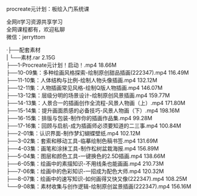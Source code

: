 procreate元计划：板绘入门系统课

全网it学习资源共享学习<br>全网课程都有，欢迎私聊<br>微信：jerryttom<br>

·├──配套素材<br> | └──素材.rar 2.15G<br> ├──1-Procreate元计划！启动！.mp4 18.66M<br> ├──10-09集：多种绘画风格探索-绘制原创甜品插画(222347).mp4 116.49M<br> ├──11-10集：人体结构与比例-绘制人物头像插画.mp4 132.12M<br> ├──12-11集：人物插画常见风格-绘制Q版人物插画.mp4 146.07M<br> ├──13-12集：层级分明的场景设计-绘制原创风景插画.mp4 159.77M<br> ├──14-13集：人景合一的插画创作全流程-风景人物画（上）.mp4 171.80M<br> ├──15-14集：提升画面质感的必备技巧-风景人物画（下）.mp4 198.16M<br> ├──16-15集：排版与包装-制作你的插画作品集.mp4 99.28M<br> ├──17-16集：回顾与启航-成为插画师必须要知道的二三事.mp4 100.84M<br> ├──2-01集：认识界面-制作梦幻蝴蝶壁纸.mp4 102.12M<br> ├──3-02集：套索和移动工具-临摹绘制色稿书签.mp4 131.69M<br> ├──4-03集：画笔和涂抹工具-制作松树盆栽海报.mp4 156.89M<br> ├──5-04集：图层和颜色工具-一键换色的2.5D插画.mp4 138.66M<br> ├──6-05集：绘画中的素描知识-不用线条也能画画.mp4 210.73M<br> ├──7-06集：绘画中的色彩知识-一招成为配色大师.mp4 120.32M<br> ├──8-07集：绘画中的速写知识-如何画得又快又像(222347).mp4 108.25M<br> └──9-08集：素材收集与创作逻辑-绘制原创盆景插画(222347).mp4 156.16M